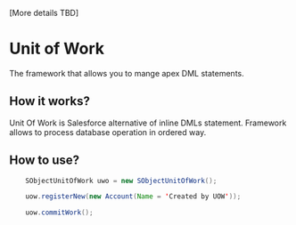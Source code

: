 [More details TBD]

# Unit of Work

The framework that allows you to mange apex DML statements.

## How it works?

Unit Of Work is Salesforce alternative of inline DMLs statement. Framework allows to process database operation in ordered way.

## How to use?

```java
    SObjectUnitOfWork uwo = new SObjectUnitOfWork();

    uow.registerNew(new Account(Name = 'Created by UOW'));

    uow.commitWork();
```
